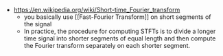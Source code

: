 - https://en.wikipedia.org/wiki/Short-time_Fourier_transform
	- you basically use [[Fast-Fourier Transform]] on short segments of the signal
	- In practice, the procedure for computing STFTs is to divide a longer time signal into shorter segments of equal length and then compute the Fourier transform separately on each shorter segment.